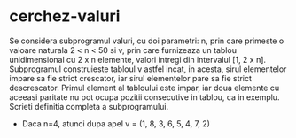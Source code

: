 # cerchez-valuri
Se considera subprogramul valuri, cu doi parametri: n, prin care primeste o valoare naturala 2 < n < 50 si v, prin care furnizeaza un tablou unidimensional cu 2 x n elemente, valori intregi din intervalul [1, 2 x n]. Subprogramul construieste tabloul v astfel incat, in acesta, sirul elementelor impare sa fie strict crescator, iar sirul elementelor pare sa fie strict descrescator. Primul element al tabloului este impar, iar doua elemente cu aceeasi paritate nu pot ocupa pozitii consecutive in tablou, ca in exemplu. Scrieti definitia completa a subprogramului.
* Daca n=4, atunci dupa apel v = (1, 8, 3, 6, 5, 4, 7, 2)
